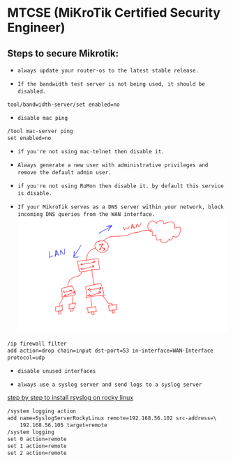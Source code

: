 # MTCSE (MiKroTik Certified Security Engineer)

## Steps to secure Mikrotik:

* `always update your router-os to the latest stable release.`


* `If the bandwidth test server is not being used, it should be disabled.`
```
tool/bandwidth-server/set enabled=no
```

* `disable mac ping `
```
/tool mac-server ping
set enabled=no
```

* `if you're not using mac-telnet then disable it.`


* `Always generate a new user with administrative privileges and remove the default admin user.`


* `if you're not using RoMon then disable it. by default this service is disable.`


* `If your MikroTik serves as a DNS server within your network, block incoming DNS queries from the WAN interface.`
![img](img/1.PNG)

```
/ip firewall filter
add action=drop chain=input dst-port=53 in-interface=WAN-Interface protocol=udp

```

* `disable unused interfaces`

* `always use a syslog server and send logs to a syslog server`


[step by step to install rsyslog on rocky linux](https://linuxhint.com/setup-syslog-rocky-linux-9/)

```
/system logging action
add name=SyslogServerRockyLinux remote=192.168.56.102 src-address=\
    192.168.56.105 target=remote
/system logging
set 0 action=remote
set 1 action=remote
set 2 action=remote




```